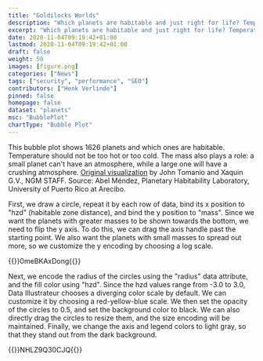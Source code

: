```yaml
---
title: "Goldilocks Worlds"
description: "Which planets are habitable and just right for life? Temperature and mass matter."
excerpt: "Which planets are habitable and just right for life? Temperature and mass matter."
date: 2020-11-04T09:19:42+01:00
lastmod: 2020-11-04T09:19:42+01:00
draft: false
weight: 50
images: [figure.png]
categories: ["News"]
tags: ["security", "performance", "SEO"]
contributors: ["Henk Verlinde"]
pinned: false
homepage: false
dataset: "planets"
msc: "BubblePlot"
chartType: "Bubble Plot"
---
```

This bubble plot shows 1626 planets and which ones are habitable. Temperature should not be too hot or too cold. The mass also plays a role: a small planet can't have an atmosphere, while a large one will have a crushing atmosphere. [Original visualization](http://www.nationalgeographic.com/astrobiology/goldilocks-worlds/) by John Tomanio and Xaquin G.V., NGM STAFF. Source: Abel Méndez, Planetary Habitability Laboratory, University of Puerto Rico at Arecibo.


First, we draw a circle, repeat it by each row of data, bind its x position to "hzd" (habitable zone distance), and bind the y position to "mass". Since we want the planets with greater masses to be shown towards the bottom, we need to flip the y axis. To do this, we can drag the axis handle past the starting point. We also want the planets with small masses to spread out more, so we customize the y encoding by choosing a log scale. 

{{<demo-video>}}0meBKAxDong{{</demo-video>}}

<!-- {{< rawhtml >}} 
<video width=700px class="tutorial-video" controls>
    <source src="/videos/gallery/planets-1.mov" type="video/mp4">
    Your browser does not support the video tag.  
</video>
{{< /rawhtml >}} -->

Next, we encode the radius of the circles using the "radius" data attribute, and the fill color using "hzd". Since the hzd values range from -3.0 to 3.0, Data Illustrateur chooses a diverging color scale by default. We can customize it by choosing a red-yellow-blue scale. We then set the opacity of the circles to 0.5, and set the background color to black. We can also directly drag the circles to resize them, and the size encoding will be maintained. Finally, we change the axis and legend colors to light gray, so that they stand out from the dark background. 

{{<demo-video>}}NHLZ9Q30CJQ{{</demo-video>}}

<!-- {{< rawhtml >}} 
<video width=700px class="tutorial-video" controls>
    <source src="/videos/gallery/planets-2.mov" type="video/mp4">
    Your browser does not support the video tag.  
</video>
{{< /rawhtml >}} -->